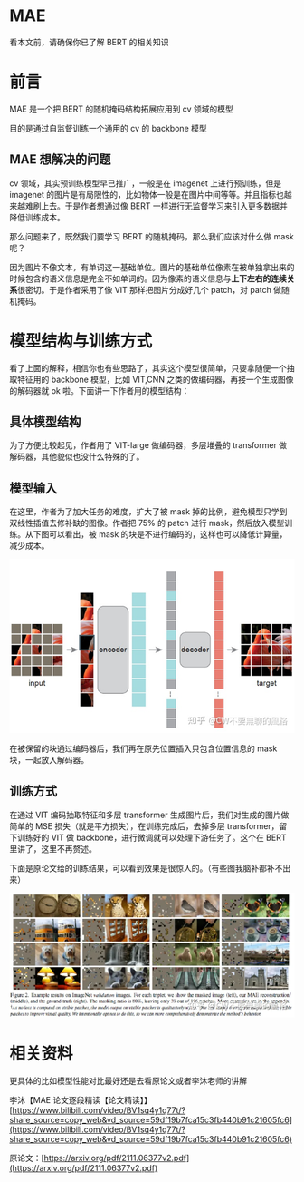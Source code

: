 # MAE

看本文前，请确保你已了解 BERT 的相关知识

# 前言

MAE 是一个把 BERT 的随机掩码结构拓展应用到 cv 领域的模型

目的是通过自监督训练一个通用的 cv 的 backbone 模型

## MAE 想解决的问题

cv 领域，其实预训练模型早已推广，一般是在 imagenet 上进行预训练，但是 imagenet 的图片是有局限性的，比如物体一般是在图片中间等等。并且指标也越来越难刷上去。于是作者想通过像 BERT 一样进行无监督学习来引入更多数据并降低训练成本。

那么问题来了，既然我们要学习 BERT 的随机掩码，那么我们应该对什么做 mask 呢？

因为图片不像文本，有单词这一基础单位。图片的基础单位像素在被单独拿出来的时候包含的语义信息是完全不如单词的。因为像素的语义信息与<strong>上下左右的连续关系</strong>很密切。于是作者采用了像 VIT 那样把图片分成好几个 patch，对 patch 做随机掩码。

# 模型结构与训练方式

看了上面的解释，相信你也有些思路了，其实这个模型很简单，只要拿随便一个抽取特征用的 backbone 模型，比如 VIT,CNN 之类的做编码器，再接一个生成图像的解码器就 ok 啦。下面讲一下作者用的模型结构：

## 具体模型结构

为了方便比较起见，作者用了 VIT-large 做编码器，多层堆叠的 transformer 做解码器，其他貌似也没什么特殊的了。

## 模型输入

在这里，作者为了加大任务的难度，扩大了被 mask 掉的比例，避免模型只学到双线性插值去修补缺的图像。作者把 75% 的 patch 进行 mask，然后放入模型训练。从下图可以看出，被 mask 的块是不进行编码的，这样也可以降低计算量，减少成本。

![](static/boxcnd7HTEFOiJxVQ3jtOpzK4ie.png)

在被保留的块通过编码器后，我们再在原先位置插入只包含位置信息的 mask 块，一起放入解码器。

## 训练方式

在通过 VIT 编码抽取特征和多层 transformer 生成图片后，我们对生成的图片做简单的 MSE 损失（就是平方损失），在训练完成后，去掉多层 transformer，留下训练好的 VIT 做 backbone，进行微调就可以处理下游任务了。这个在 BERT 里讲了，这里不再赘述。

下面是原论文给的训练结果，可以看到效果是很惊人的。（有些图我脑补都补不出来）

![](static/boxcnPWO0VWbPvCE537tf6MWu4e.png)

# 相关资料

更具体的比如模型性能对比最好还是去看原论文或者李沐老师的讲解

李沐【MAE 论文逐段精读【论文精读】】 [https://www.bilibili.com/video/BV1sq4y1q77t/?share_source=copy_web&vd_source=59df19b7fca15c3fb440b91c21605fc6](https://www.bilibili.com/video/BV1sq4y1q77t/?share_source=copy_web&vd_source=59df19b7fca15c3fb440b91c21605fc6)

原论文：[https://arxiv.org/pdf/2111.06377v2.pdf](https://arxiv.org/pdf/2111.06377v2.pdf)
